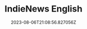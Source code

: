 ---
title: "IndieNews English"
category: "IndieWeb & Personal Blogs"
site_url: https://news.indieweb.org/en
feed_url: https://granary.io/url?input=html&output=atom&url=https://news.indieweb.org/en
date: 2023-08-06T21:08:56.827056Z
domain: news.indieweb.org

---